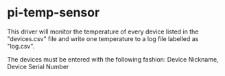 # pi-temp-sensor
This driver will monitor the temperature of every device listed in the "devices.csv" file and write one temperature to a log file labelled as "<serialnumber>log.csv". 
  
The devices must be entered with the following fashion:
Device Nickname, Device Serial Number
